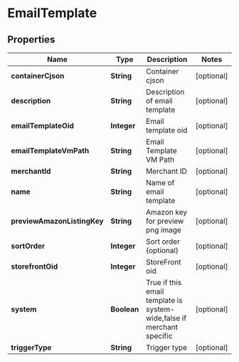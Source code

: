

# EmailTemplate


## Properties

| Name | Type | Description | Notes |
|------------ | ------------- | ------------- | -------------|
|**containerCjson** | **String** | Container cjson |  [optional] |
|**description** | **String** | Description of email template |  [optional] |
|**emailTemplateOid** | **Integer** | Email template oid |  [optional] |
|**emailTemplateVmPath** | **String** | Email Template VM Path |  [optional] |
|**merchantId** | **String** | Merchant ID |  [optional] |
|**name** | **String** | Name of email template |  [optional] |
|**previewAmazonListingKey** | **String** | Amazon key for preview png image |  [optional] |
|**sortOrder** | **Integer** | Sort order (optional) |  [optional] |
|**storefrontOid** | **Integer** | StoreFront oid |  [optional] |
|**system** | **Boolean** | True if this email template is system-wide,false if merchant specific |  [optional] |
|**triggerType** | **String** | Trigger type |  [optional] |



